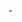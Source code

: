 -<html>
    <head>
        <script type = "text/javaScript">
            var constant = 100;
            var kenyan_shillings;
            var input = prompt("Enter the amount: ");
            var unit = prompt("enter either dollar or kenyan shillings: ");
        
            if(unit == "dollar ")
            {
               kenyan_shillings =input * constant;
               document.write(input + " dollars is " + kenyan_shillings + " kenyan shillings");
            }
            else
            {
               dollar = input / constant;
               document.write( input + " kenyan shillings is " + dollar + " dollar");
            }
        </script>               

    </head>
</html>

